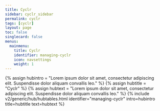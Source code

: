 ```yaml
---
title: Cyclr
sidebar: cyclr_sidebar
permalink: cyclr
tags: [cyclr]
layout: page
toc: false
singlecard: false
menus:
  mainmenu:
    title: Cyclr
    identifier: managing-cyclr
    icon: navsettings
    weight: 1
---
```

{% assign hubintro = "Lorem ipsum dolor sit amet, consectetur adipiscing elit. Suspendisse dolor aliquam convallis leo." %}
{% assign hubtitle = "Cyclr" %}
{% assign hubtext = "Lorem ipsum dolor sit amet, consectetur adipiscing elit. Suspendisse dolor aliquam convallis leo." %}
{% include v2/generic/hub/hubtables.html identifier="managing-cyclr" intro=hubintro title=hubtitle text=hubtext %}